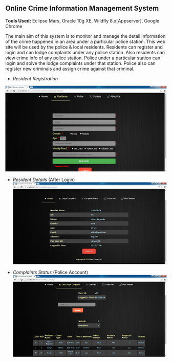 ## Online Crime Information Management System

**Tools Used:** Eclipse Mars, Oracle 10g XE, Wildfly 8.x[Appserver], Google Chrome 

The main aim of this system is to monitor and manage the detail information of the crime happened in an area under a particular police station. This web site will be used by the police & local residents. Residents can register and login and can lodge complaints under any police station. Also residents can view crime info of any police station. Police under a particular station can login and solve the lodge complaints under that station. Police also can register new criminals and assign crime against that criminal.

- _Resident Registration_

![Resident Register](/Screenshots/ResidentReg.png)


- _Resident Details_ (After Login)
![Resident Details](/Screenshots/ResidentDetails.png)

- _Complaints Status_ (Police Account)
![Complaints Details](/Screenshots/PoliceView.png)
